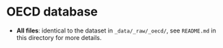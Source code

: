 # OECD database

- **All files**: identical to the dataset in `_data/_raw/_oecd/`, see `README.md` in this directory for more details.
